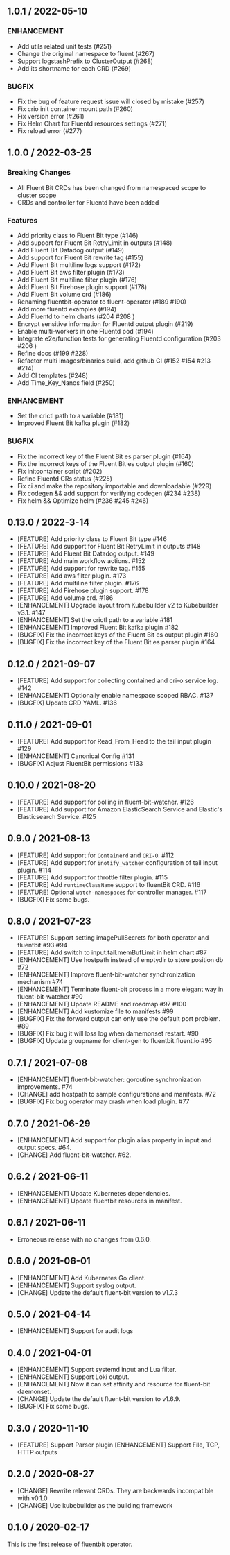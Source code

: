 ## 1.0.1 / 2022-05-10

### ENHANCEMENT
- Add utils related unit tests  (#251) 
- Change the original namespace to fluent (#267)
- Support logstashPrefix to ClusterOutput (#268)
- Add its shortname for each CRD  (#269)

### BUGFIX
- Fix the bug of feature request issue will closed by mistake (#257) 
- Fix crio init container mount path (#260) 
- Fix version error (#261) 
- Fix Helm Chart for Fluentd resources settings (#271) 
- Fix reload error (#277) 

## 1.0.0 / 2022-03-25

### Breaking Changes
- All Fluent Bit CRDs has been changed from namespaced scope to cluster scope
- CRDs and controller for Fluentd have been added

### Features
- Add priority class to Fluent Bit type (#146) 
- Add support for Fluent Bit RetryLimit in outputs (#148) 
- Add Fluent Bit Datadog output (#149)  
- Add support for Fluent Bit rewrite tag (#155)  
- Add Fluent Bit multiline logs support (#172)
- Add Fluent Bit aws filter plugin (#173)
- Add Fluent Bit multiline filter plugin (#176) 
- Add Fluent Bit Firehose plugin support (#178)
- Add Fluent Bit volume crd (#186)
- Renaming fluentbit-operator to fluent-operator (#189 #190)
- Add more fluentd examples (#194)
- Add Fluentd to helm charts (#204 #208 )
- Encrypt sensitive information for Fluentd output plugin (#219) 
- Enable multi-workers in one Fluentd pod (#194)
- Integrate e2e/function tests for generating Fluentd configuration (#203 #206 )
- Refine docs (#199 #228)
- Refactor multi images/binaries build, add github CI (#152 #154 #213 #214)
- Add CI templates (#248)
- Add Time_Key_Nanos field (#250)

### ENHANCEMENT
- Set the crictl path to a variable (#181) 
- Improved Fluent Bit kafka plugin (#182)

### BUGFIX
- Fix the incorrect key of the Fluent Bit es parser plugin (#164) 
- Fix the incorrect keys of the Fluent Bit es output plugin (#160) 
- Fix initcontainer script (#202) 
- Refine Fluentd CRs status (#225)
- Fix ci and make the repository importable and downloadable (#229)
- Fix codegen && add support for verifying codegen (#234 #238)
- Fix helm && Optimize helm (#236 #245 #246)

## 0.13.0 / 2022-3-14

- [FEATURE] Add priority class to Fluent Bit type #146
- [FEATURE] Add support for Fluent Bit RetryLimit in outputs #148
- [FEATURE] Add Fluent Bit Datadog output. #149
- [FEATURE] Add main workflow actions. #152
- [FEATURE] Add support for rewrite tag. #155
- [FEATURE] Add aws filter plugin. #173
- [FEATURE] Add multiline filter plugin. #176
- [FEATURE] Add Firehose plugin support. #178
- [FEATURE] Add volume crd. #186
- [ENHANCEMENT] Upgrade layout from Kubebuilder v2 to Kubebuilder v3.1. #147
- [ENHANCEMENT] Set the crictl path to a variable #181
- [ENHANCEMENT] Improved Fluent Bit kafka plugin #182
- [BUGFIX] Fix the incorrect keys of the Fluent Bit es output plugin #160
- [BUGFIX] Fix the incorrect key of the Fluent Bit es parser plugin #164

## 0.12.0 / 2021-09-07

- [FEATURE] Add support for collecting contained and cri-o service log. #142
- [ENHANCEMENT] Optionally enable namespace scoped RBAC. #137
- [BUGFIX] Update CRD YAML. #136

## 0.11.0 / 2021-09-01

- [FEATURE] Add support for Read_From_Head to the tail input plugin #129
- [ENHANCEMENT] Canonical Config #131
- [BUGFIX] Adjust FluentBit permissions #133

## 0.10.0 / 2021-08-20

- [FEATURE] Add support for polling in fluent-bit-watcher. #126
- [FEATURE] Add support for Amazon ElasticSearch Service and Elastic's Elasticsearch Service. #125

## 0.9.0 / 2021-08-13

- [FEATURE] Add support for `Containerd` and `CRI-O`. #112
- [FEATURE] Add support for `inotify_watcher` configuration of tail input plugin. #114
- [FEATURE] Add support for throttle filter plugin. #115
- [FEATURE] Add `runtimeClassName` support to fluentBit CRD. #116
- [FEATURE] Optional `watch-namespaces` for controller manager. #117
- [BUGFIX] Fix some bugs.

## 0.8.0 / 2021-07-23

- [FEATURE] Support setting imagePullSecrets for both operator and fluentbit #93 #94
- [FEATURE] Add switch to input.tail.memBufLimit in helm chart #87
- [ENHANCEMENT] Use hostpath instead of emptydir to store position db #72
- [ENHANCEMENT] Improve fluent-bit-watcher synchronization mechanism #74
- [ENHANCEMENT] Terminate fluent-bit process in a more elegant way in fluent-bit-watcher #90
- [ENHANCEMENT] Update README and roadmap #97 #100
- [ENHANCEMENT] Add kustomize file to manifests #99
- [BUGFIX] Fix the forward output can only use the default port problem. #89
- [BUGFIX] Fix bug it will loss log when damemonset restart. #90
- [BUGFIX] Update groupname for client-gen to fluentbit.fluent.io #95

## 0.7.1 / 2021-07-08

- [ENHANCEMENT] fluent-bit-watcher: goroutine synchronization improvements. #74
- [CHANGE] add hostpath to sample configurations and manifests. #72
- [BUGFIX] Fix bug operator may crash when load plugin. #77

## 0.7.0 / 2021-06-29

- [ENHANCEMENT] Add support for plugin alias property in input and output specs. #64.
- [CHANGE] Add fluent-bit-watcher. #62.

## 0.6.2 / 2021-06-11

- [ENHANCEMENT] Update Kubernetes dependencies.
- [ENHANCEMENT] Update fluentbit resources in manifest.

## 0.6.1 / 2021-06-11

- Erroneous release with no changes from 0.6.0.

## 0.6.0 / 2021-06-01

- [ENHANCEMENT] Add Kubernetes Go client.
- [ENHANCEMENT] Support syslog output.
- [CHANGE] Update the default fluent-bit version to v1.7.3

## 0.5.0 / 2021-04-14

- [ENHANCEMENT] Support for audit logs

## 0.4.0 / 2021-04-01

- [ENHANCEMENT]  Support systemd input and Lua filter.
- [ENHANCEMENT]  Support Loki output.
- [ENHANCEMENT] Now it can set affinity and resource for fluent-bit daemonset.
- [CHANGE] Update the default fluent-bit version to v1.6.9.
- [BUGFIX] Fix some bugs.

## 0.3.0 / 2020-11-10

- [FEATURE] Support Parser plugin
[ENHANCEMENT] Support File, TCP, HTTP outputs

## 0.2.0 / 2020-08-27

- [CHANGE] Rewrite relevant CRDs. They are backwards incompatible with v0.1.0
- [CHANGE] Use kubebuilder as the building framework

## 0.1.0 / 2020-02-17

This is the first release of fluentbit operator.